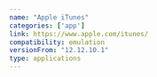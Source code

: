 ```yaml
---
name: "Apple iTunes"
categories: ['app']
link: https://www.apple.com/itunes/
compatibility: emulation
versionFrom: "12.12.10.1"
type: applications
---
```



